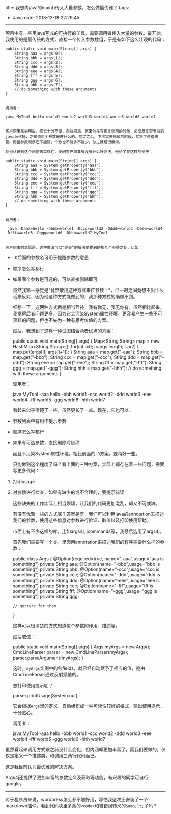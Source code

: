 title: 我想向java的main()传入大量参数，怎么做最优雅？
tags:
  - Java
date: 2013-12-19 22:29:45
---

项目中有一些用java写成的可执行的工具，需要调用者传入大量的参数。最开始，我使用的是最传统的方式，直接一个传入参数数组，于是有如下这么壮观的代码：

    public static void main(String[] args) {
        String aaa = args[0];
        String bbb = args[1];
        String ccc = args[2];
        String ddd = args[3];
        String eee = args[4];
        String fff = args[5];
        String ggg = args[6];
        String hhh = args[7];
        // do something with these arguments
    }
    

    调用者：

    java MyTool hello world1 world2 world3 world4 world5 world6 world7
    

    客户同事拿去用后，感觉十分不便，向我抱怨。原来他在写脚本调用的时候，必须反复查看我的java源代码，才知道每个参数是做什么的。写完之后，下次需要修改的时候，又忘了还得来查。而且参数顺序还不能错，个数也不能多不能少，总之就是很麻烦。

    我也认识到这个问题确实存在，便问客户同事有没有什么好办法，他给了我这样的例子：

    public static void main(String[] args) {
        String aaa = System.getProperty("aaa");
        String bbb = System.getProperty("bbb");
        String ccc = System.getProperty("ccc");
        String ddd = System.getProperty("ddd");
        String eee = System.getProperty("eee");
        String fff = System.getProperty("fff");
        String ggg = System.getProperty("ggg");
        String hhh = System.getProperty("hhh");
        // do something with these arguments
    }
    

    调用者：

     java -Daaa=hello -Dbbb=world1 -Dccc=world2 -Dddd=world3 -Deee=world4 -Dfff=world5 -Dggg=world6 -Dhhh=world7 MyTool
    

    客户同事的意思是，这种做法可以“完美”的解决他提到的那几个不便之处，比如：

*   `-D`后面的参数名可用于提醒参数的意思
*   顺序怎么写都行
*   如果哪个参数是可选的，可以直接删除即可

    虽然我第一感觉是“竟然敢用这种方式来传参数！”，但一时之间竟想不出什么话来反对，因为他这种方式能做到的，我那种方式的确做不到。

    细想一下，这两种方式倒是相当互补，我有你无，我无你有。虽然相比起来，我觉得后者问题更多，因为它会污染System属性环境，更容易产生一些不可预料的问题，但也不失为一种有思考价值的方案。

    然后，我想到了这样一种试图结合两者优点的方案：

    public static void main(String[] args) {
        Map<String,String> map = new HashMap<String,String>();
        for(int i=0; i<args.length; i+=2) {
            map.put(args[i], args[i+1]);
        }
        String aaa = map.get("-aaa");
        String bbb = map.get("-bbb");
        String ccc = map.get("-ccc");
        String ddd = map.get("-ddd");
        String eee = map.get("-eee");
        String fff = map.get("-fff");
        String ggg = map.get("-ggg");
        String hhh = map.get("-hhh");
        // do something with these arguments
    }
    

    调用者：

    java MyTool -aaa hello -bbb world1 -ccc world2 -ddd world3 -eee world4 -fff world5 -ggg world6 -hhh world7
    

    看起来似乎清楚了一些，虽然更长了一点。现在，它也可以：

*   参数列表中有用作提示参数
*   顺序怎么写都行
*   如果有可选参数，直接删除对应项

    而且不污染System属性环境，相比前面的`-D`方案，要稍好一些。

    只能做到这个程度了吗？看上面的三种方案，实际上都存在着一些问题，需要写更多代码：

1.  打印usage
2.  对参数进行检查，如果有缺少的或不合理的，要提示错误

    这些缺失的工作实际上相当烦琐，让我们的代码更加混乱，却又不可或缺。

    有没有优雅一些的方式呢？答案是有，我们可以利用java的annotation去描述我们的参数，使用这些信息对参数进行验证、取值以及打印使用帮助。

    市面上有不少这样的库，比如args4j, jcommands等，我最后选用了args4j。

    首先我们需要写一个类，里面用annotation来描述我们的程序需要什么样的参数：

    public class Args {
        @Option(required=true, name="-aaa",usage="aaa is something")
        private String aaa;
        @Option(name="-bbb",usage="bbb is something")
        private String bbb;
        @Option(name="-ccc",usage="ccc is something")
        private String ccc;
        @Option(name="-ddd",usage="ddd is something")
        private String ddd;
        @Option(name="-eee",usage="eee is something")
        private String eee;
        @Option(name="-fff",usage="fff is something")
        private String fff;
        @Option(name="-ggg",usage="ggg is something")
        private String ggg;

        // getters for them
    }
    

    这样可以很清楚的方式知道每个参数的作用、描述等。

    然后取值：

    public static void main(String[] args) {
        Args myArgs = new Args();
        CmdLineParser parser = new CmdLineParser(myArgs);
        parser.parseArgument(myArgs);
    }
    

    这时，`myArgs`实例中的各fields，就已经自动赋予了相应的值，是由CmdLineParser通过反射赋值的。

    想打印使用提示呢？

    parser.printUsage(System.out);
    

    它会根据`Args`里的定义，自动组织成一种可读性较好的格式，输出使用提示，十分贴心。

    调用者：

    java MyTool -aaa hello -bbb world1 -ccc world2 -ddd world3 -eee world4 -fff world5 -ggg world6 -hhh world7

虽然看起来调用方式跟之前没什么变化，但内涵却更加丰富了，而我们要做的，仅仅是定义一个描述类，和调用三两行代码而已。

这是我目前认为最优雅的解决方案。

Args4j还提供了更加丰富的参数定义及获取等功能，有兴趣的同学可自行google。

* * *

对于程序员来说，wordpress怎么都不够好用，哪怕我这次还安装了一个markdown插件。看到代码块里多余的`<code>`和被错误转义的`&amp;lt;`了吗？